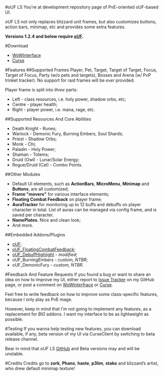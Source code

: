 #oUF LS
You're at development repository page of PvE-oriented oUF-based UI.

oUF LS not only replaces blizzard unit frames, but also customizes buttons, action bars, minimap, etc and provides some extra features.

**Versions 1.2.4 and below require [oUF](http://www.wowinterface.com/downloads/info9994-oUF.html).**

#Download
- [WoWInterface](http://www.wowinterface.com/downloads/info22662-oUFLS.html)
- [Curse](http://www.curse.com/addons/wow/ouf-ls)

#Features
##Supported Frames
Player, Pet, Target, Target of Target, Focus, Target of Focus, Party (w/o pets and targets), Bosses and Arena (w/ PvP trinket tracker).
No support for raid frames will be *ever* provided.

Player frame is split into *three* parts:

- Left - class resources, i.e. holy power, shadow orbs, etc;
- Centre - player health;
- Right - player power, i.e. mana, rage, etc.

##Supported Resources And Core Abilities
- Death Knight - Runes;
- Warlock - Demonic Fury, Burning Embers, Soul Shards;
- Priest - Shadow Orbs;
- Monk - Chi;
- Paladin - Holy Power;
- Shaman - Totems;
- Druid (Owl) - Lunar/Solar Energy;
- Rogue/Druid (Cat) - Combo Points.

##Other Modules
- Default UI elements, such as **ActionBars**, **MicroMenu**, **Minimap** and **Buttons**, are all customized;
- **Frame "movers"** for various interface elements;
- **Floating Combat Feedback** on player frame;
- **AuraTracker** for monitoring up to 12 buffs and debuffs on player character in total. List of auras can be managed via config frame, and is saved per character.
- **NamePlates**. Nice and clean look;
- And more.

##Embedded Addons/Plugins
- [oUF](http://www.wowinterface.com/downloads/info9994-oUF.html);
- [oUF_FloatingCombatFeedback](http://www.wowinterface.com/downloads/info22674-oUFFloatingCombatFeedback.html);
- [oUF_DebuffHighlight](http://www.wowinterface.com/downloads/info21715-oUFDebuffHighlightRedux.html) - *modified*;
- oUF_BurningEmbers - *custom, NTBR*;
- oUF_DemonicFury - *custom, NTBR*.

#Feedback And Feature Requests
If you found a bug or want to share an idea on how to improve my UI, either report to [Issue Tracker](https://github.com/ls-/oUF_LS/issues?state=open) on my GitHub page, or post a comment on [WoWInterfrace](http://www.wowinterface.com/downloads/info22662-oUFLS.html#comments) or [Curse](http://www.curse.com/addons/wow/ouf-ls#comments).

Feel free to write feedback on how to improve some class-specific features, because I only play as PvE mage.

However, keep in mind that I'm not going to implement any features, as a replacement for *BIG* addons. I want my interface to be as lightweight as possible.

#Testing
If you wanna help testing new features, you can download available, if any, beta version of my UI via CurseClient by switching to beta release channel.

Bear in mind that oUF LS [GitHub](https://github.com/ls-/oUF_LS) and Beta versions may and will be unstable.

#Credits
Credits go to **zork**, **Phanx**, **haste**, **p3lim**, **stako** and blizzard’s artist, who drew default minimap texture!
